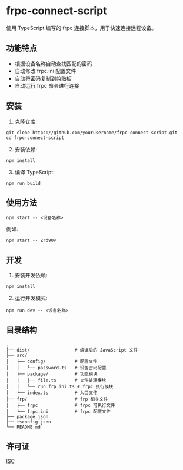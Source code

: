 # frpc-connect-script

使用 TypeScript 编写的 frpc 连接脚本，用于快速连接远程设备。

## 功能特点

- 根据设备名称自动查找匹配的密码
- 自动修改 frpc.ini 配置文件
- 自动将密码复制到剪贴板
- 自动运行 frpc 命令进行连接

## 安装

1. 克隆仓库:
```
git clone https://github.com/yourusername/frpc-connect-script.git
cd frpc-connect-script
```

2. 安装依赖:
```
npm install
```

3. 编译 TypeScript:
```
npm run build
```

## 使用方法

```
npm start -- <设备名称>
```

例如:

```
npm start -- Zrd90v
```

## 开发

1. 安装开发依赖:
```
npm install
```

2. 运行开发模式:
```
npm run dev -- <设备名称>
```

## 目录结构

```
.
├── dist/                 # 编译后的 JavaScript 文件
├── src/
│   ├── config/           # 配置文件
│   │   └── password.ts   # 设备密码配置
│   ├── package/          # 功能模块
│   │   ├── file.ts       # 文件处理模块
│   │   └── run_frp_ini.ts # frpc 执行模块
│   └── index.ts          # 入口文件
├── frp/                  # frp 相关文件
│   ├── frpc              # frpc 可执行文件
│   └── frpc.ini          # frpc 配置文件
├── package.json
├── tsconfig.json
└── README.md
```

## 许可证

[ISC](LICENSE)
